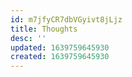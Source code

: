 ```yaml
---
id: m7jfyCR7dbVGyivt8jLjz
title: Thoughts
desc: ''
updated: 1639759645930
created: 1639759645930
---
```


